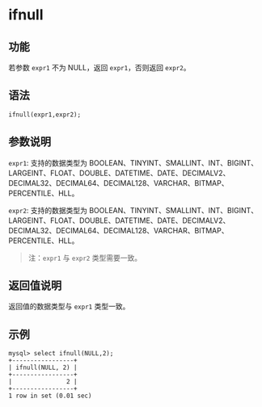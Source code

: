 # ifnull

## 功能

若参数 `expr1` 不为 NULL，返回 `expr1`，否则返回 `expr2`。

## 语法

```Haskell
ifnull(expr1,expr2);
```

## 参数说明

`expr1`: 支持的数据类型为 BOOLEAN、TINYINT、SMALLINT、INT、BIGINT、LARGEINT、FLOAT、DOUBLE、DATETIME、DATE、DECIMALV2、DECIMAL32、DECIMAL64、DECIMAL128、VARCHAR、BITMAP、PERCENTILE、HLL。

`expr2`: 支持的数据类型为 BOOLEAN、TINYINT、SMALLINT、INT、BIGINT、LARGEINT、FLOAT、DOUBLE、DATETIME、DATE、DECIMALV2、DECIMAL32、DECIMAL64、DECIMAL128、VARCHAR、BITMAP、PERCENTILE、HLL。

> 注：`expr1` 与 `expr2` 类型需要一致。

## 返回值说明

返回值的数据类型与 `expr1` 类型一致。

## 示例

```Plain Text
mysql> select ifnull(NULL,2);
+-----------------+
| ifnull(NULL, 2) |
+-----------------+
|               2 |
+-----------------+
1 row in set (0.01 sec)
```
